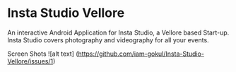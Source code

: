 # Insta Studio Vellore

An interactive Android Application for Insta Studio, a Vellore based Start-up. Insta Studio covers 
photography and videography for all your events.

Screen Shots 
![alt text] (https://github.com/iam-gokul/Insta-Studio-Vellore/issues/1)





